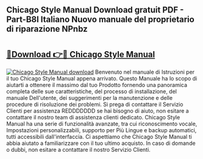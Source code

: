 ## Chicago Style Manual Download gratuit PDF - Part-B8I Italiano Nuovo manuale del proprietario di riparazione NPnbz

# <h2><a href="http://dffom9.blite.top/?on=Chicago+Style+Manual">🔗Download 👉🔴 Chicago Style Manual</a></h2>

[![Chicago Style Manual download](https://i.imgur.com/lujVjoI.png)](http://dffom9.blite.top/?on=Chicago+Style+Manual)
Benvenuto nel manuale di Istruzioni per il tuo Chicago Style Manual appena arrivato. Questo Manuale ha lo scopo di aiutarti a ottenere il massimo dal tuo Prodotto fornendo una panoramica completa delle sue caratteristiche, del processo di installazione, del manuale Dell'utente, dei suggerimenti per la manutenzione e delle procedure di risoluzione dei problemi. Si prega di contattare il Servizio Clienti per assistenza REDDDDDDD se hai bisogno di aiuto, non esitare a contattare il nostro team di assistenza clienti dedicato. Chicago Style Manual ha una serie di funzionalità avanzate, tra cui riconoscimento vocale, Impostazioni personalizzabili, supporto per Più Lingue e backup automatici, tutti accessibili dall'interfaccia. Ci aspettiamo che Chicago Style Manual ti abbia aiutato a familiarizzare con il tuo ultimo acquisto. In caso di domande o dubbi, non esitare a contattare il nostro Servizio Clienti.
